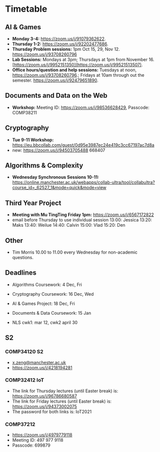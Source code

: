 # Timetable

## AI & Games

- **Monday 3-4:** https://zoom.us/j/91079362622.
- **Thursday 1-2:** https://zoom.us/j/92202477686.
- **Thursday Problem sessions:** 1pm Oct 15, 29, Nov 12. https://zoom.us/j/93708260796
- **Lab Sessions:** Mondays at 3pm; Thursdays at 1pm from November 16.  [https://zoom.us/j/9952151350](https://zoom.us/j/99521513507).
- **Office hours/question and help sessions:** Tuesdays at noon, https://zoom.us/j/93708260796.; Fridays at 10am through out the semester. https://zoom.us/j/92479651890.

## Documents and Data on the Web

- **Workshop:** Meeting ID: https://zoom.us/j/98536628429, Passcode: COMP38211

## Cryptography

- **Tue 9-11 Workshop:** https://eu.bbcollab.com/guest/0d95e3987ec24e419c3cc67197ac7d8a
- new: https://zoom.us/j/94503705488  668407

## Algorithms & Complexity

- **Wednesday Synchronous Sessions 10-11:** https://online.manchester.ac.uk/webapps/collab-ultra/tool/collabultra?course_id=_62527_1&mode=quick&mode=view

## Third Year Project

- **Meeting with Mu TingTing Friday 1pm:** https://zoom.us/j/6567172822
- email before Thursday to use individual session
  13:00: Jessica
  13:20: Maks
  13:40: Weilue
  14:40: Calvin
  15:00:  Vlad
  15:20: Den

## Other

- Tim Morris 10.00 to 11.00 every Wednesday for non-academic questions.

## Deadlines

- Algorithms Coursework: 4 Dec, Fri
- Cryptography Coursework: 16 Dec, Wed
- AI & Games Project: 18 Dec, Fri
- Documents & Data Coursework: 15 Jan



- NLS cwk1: mar 12, cwk2 april 30





## S2

### COMP34120 S2

- x.zeng@manchester.ac.uk
- https://zoom.us/j/4218194281

### COMP32412 IoT

- The link for Thursday lectures (until Easter break) is: https://zoom.us/j/96786680587
- The link for Friday lectures (until Easter break) is: https://zoom.us/j/94373002075
- The password for both links is: IoT2021

### COMP37212

- https://zoom.us/j/4979779118 
- Meeting ID: 497 977 9118
- Passcode: 699879